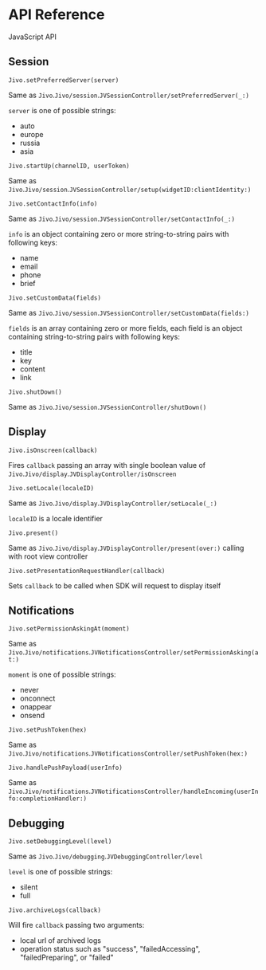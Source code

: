 # API Reference

JavaScript API

## Session

```
Jivo.setPreferredServer(server)
```
Same as ``Jivo``.``Jivo/session``.``JVSessionController/setPreferredServer(_:)``

`server` is one of possible strings:
- auto
- europe
- russia
- asia

```
Jivo.startUp(channelID, userToken)
```
Same as ``Jivo``.``Jivo/session``.``JVSessionController/setup(widgetID:clientIdentity:)``

```
Jivo.setContactInfo(info)
```
Same as ``Jivo``.``Jivo/session``.``JVSessionController/setContactInfo(_:)``

`info` is an object containing zero or more string-to-string pairs with following keys:
- name
- email
- phone
- brief

```
Jivo.setCustomData(fields)
```
Same as ``Jivo``.``Jivo/session``.``JVSessionController/setCustomData(fields:)``

`fields` is an array containing zero or more fields, each field is an object containing string-to-string pairs with following keys:
- title
- key
- content
- link

```
Jivo.shutDown()
```
Same as ``Jivo``.``Jivo/session``.``JVSessionController/shutDown()``

## Display

```
Jivo.isOnscreen(callback)
```
Fires `callback` passing an array with single boolean value of ``Jivo``.``Jivo/display``.``JVDisplayController/isOnscreen``

```
Jivo.setLocale(localeID)
```
Same as ``Jivo``.``Jivo/display``.``JVDisplayController/setLocale(_:)``

`localeID` is a locale identifier

```
Jivo.present()
```
Same as ``Jivo``.``Jivo/display``.``JVDisplayController/present(over:)`` calling with root view controller

```
Jivo.setPresentationRequestHandler(callback)
```
Sets `callback` to be called when SDK will request to display itself

## Notifications

```
Jivo.setPermissionAskingAt(moment)
```
Same as ``Jivo``.``Jivo/notifications``.``JVNotificationsController/setPermissionAsking(at:)``

`moment` is one of possible strings:
- never
- onconnect
- onappear
- onsend

```
Jivo.setPushToken(hex)
```
Same as ``Jivo``.``Jivo/notifications``.``JVNotificationsController/setPushToken(hex:)``

```
Jivo.handlePushPayload(userInfo)
```
Same as ``Jivo``.``Jivo/notifications``.``JVNotificationsController/handleIncoming(userInfo:completionHandler:)``

## Debugging

```
Jivo.setDebuggingLevel(level)
```
Same as ``Jivo``.``Jivo/debugging``.``JVDebuggingController/level``

`level` is one of possible strings:
- silent
- full

```
Jivo.archiveLogs(callback)
```
Will fire `callback` passing two arguments:
- local url of archived logs
- operation status such as "success", "failedAccessing", "failedPreparing", or "failed"

